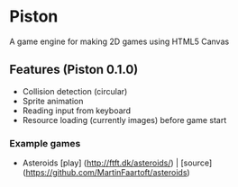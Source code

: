 # Piston
A game engine for making 2D games using HTML5 Canvas

## Features (Piston 0.1.0)
* Collision detection (circular)
* Sprite animation
* Reading input from keyboard
* Resource loading (currently images) before game start

### Example games
* Asteroids [play] (http://ftft.dk/asteroids/) | [source] (https://github.com/MartinFaartoft/asteroids)
